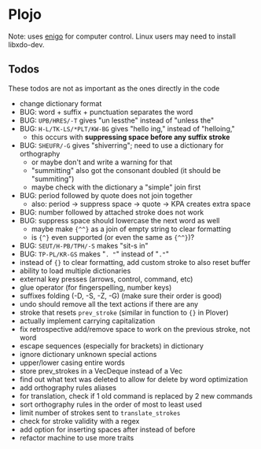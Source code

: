# Plojo

Note: uses [enigo](https://crates.io/crates/enigo) for computer control. Linux
users may need to install libxdo-dev.

## Todos

These todos are not as important as the ones directly in the code

- change dictionary format
- BUG: word + suffix + punctuation separates the word
- BUG: `UPB/HRES/-T` gives "un lessthe" instead of "unless the"
- BUG: `H-L/TK-LS/*PLT/KW-BG` gives "hello ing," instead of "helloing,"
  - this occurs with **suppressing space before any suffix stroke**
- BUG: `SHEUFR/-G` gives "shiverring"; need to use a dictionary for orthography
  - or maybe don't and write a warning for that
  - "summitting" also got the consonant doubled (it should be "summiting")
  - maybe check with the dictionary a "simple" join first
- BUG: period followed by quote does not join together
  - also: period -> suppress space -> quote -> KPA creates extra space
- BUG: number followed by attached stroke does not work
- BUG: suppress space should lowercase the next word as well
  - maybe make `{^^}` as a join of empty string to clear formatting
  - is `{^}` even supported (or even the same as `{^^}`)?
- BUG: `SEUT/H-PB/TPH/-S` makes "sit-s in"
- BUG: `TP-PL/KR-GS` makes "`. "`" instead of "`."`"
- instead of `{}` to clear formatting, add custom stroke to also reset buffer
- ability to load multiple dictionaries
- external key presses (arrows, control, command, etc)
- glue operator (for fingerspelling, number keys)
- suffixes folding (-D, -S, -Z, -G) (make sure their order is good)
- undo should remove all the text actions if there are any
- stroke that resets `prev_stroke` (similar in function to `{}` in Plover)
- actually implement carrying capitalization
- fix retrospective add/remove space to work on the previous stroke, not word
- escape sequences (especially for brackets) in dictionary
- ignore dictionary unknown special actions
- upper/lower casing entire words
- store prev_strokes in a VecDeque instead of a Vec
- find out what text was deleted to allow for delete by word optimization
- add orthography rules aliases
- for translation, check if 1 old command is replaced by 2 new commands
- sort orthography rules in the order of most to least used
- limit number of strokes sent to `translate_strokes`
- check for stroke validity with a regex
- add option for inserting spaces after instead of before
- refactor machine to use more traits
